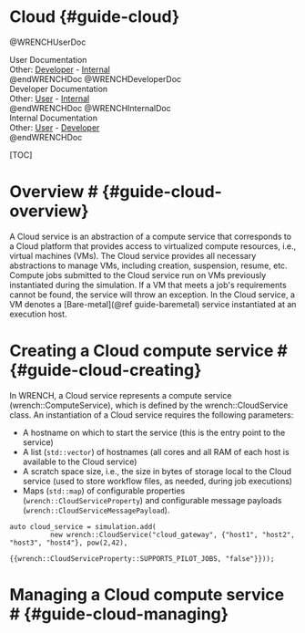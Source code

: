 Cloud                        {#guide-cloud}
============

@WRENCHUserDoc <div class="doc-type">User Documentation</div><div class="doc-link">Other: <a href="../developer/guide-cloud.html">Developer</a> - <a href="../internal/guide-cloud.html">Internal</a></div> @endWRENCHDoc
@WRENCHDeveloperDoc  <div class="doc-type">Developer Documentation</div><div class="doc-link">Other: <a href="../user/guide-cloud.html">User</a> - <a href="../internal/guide-cloud.html">Internal</a></div> @endWRENCHDoc
@WRENCHInternalDoc  <div class="doc-type">Internal Documentation</div><div class="doc-link">Other: <a href="../user/guide-cloud.html">User</a> -  <a href="../developer/guide-cloud.html">Developer</a></div> @endWRENCHDoc

[TOC]

# Overview #            {#guide-cloud-overview}

A Cloud service is an abstraction of a compute service that corresponds to a
Cloud platform that provides access to virtualized compute resources, i.e., 
virtual machines (VMs). The Cloud service provides all necessary abstractions 
to manage VMs, including creation, suspension, resume, etc. Compute jobs 
submitted to the Cloud service run on VMs previously instantiated during the
simulation. If a VM that meets a job's requirements cannot be found, the 
service will throw an exception. In the Cloud service, a VM denotes a
[Bare-metal](@ref guide-baremetal) service instantiated at an execution host. 


# Creating a Cloud compute service #        {#guide-cloud-creating}

In WRENCH, a Cloud service represents a compute service (wrench::ComputeService), 
which is defined by the wrench::CloudService class. An instantiation of a Cloud 
service requires the following parameters:

- A hostname on which to start the service (this is the entry point to the service)
- A list (`std::vector`) of hostnames (all cores and all RAM of each host is available to the Cloud service) 
- A scratch space size, i.e., the size in bytes of storage local to the Cloud service (used to store
  workflow files, as needed, during job executions) 
- Maps (`std::map`) of configurable properties (`wrench::CloudServiceProperty`) and configurable message 
  payloads (`wrench::CloudServiceMessagePayload`).

~~~~~~~~~~~~~{.cpp}
auto cloud_service = simulation.add(
          new wrench::CloudService("cloud_gateway", {"host1", "host2", "host3", "host4"}, pow(2,42),
                                   {{wrench::CloudServiceProperty::SUPPORTS_PILOT_JOBS, "false"}}));
~~~~~~~~~~~~~


# Managing a Cloud compute service #        {#guide-cloud-managing}

